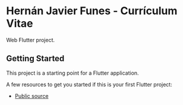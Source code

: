 # Hernán Javier Funes - Currículum Vitae

Web Flutter project.

## Getting Started

This project is a starting point for a Flutter application.

A few resources to get you started if this is your first Flutter project:

- [Public source](https://github.com/hfunescom/hfunescom)
   